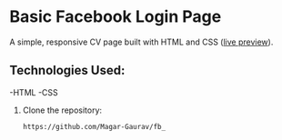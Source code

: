 # Basic Facebook Login Page

A simple, responsive CV page built with HTML and CSS ([live preview](https://magar-gaurav.github.io/fb_/)).

## Technologies Used:
-HTML
-CSS

1. Clone the repository:
   ```sh
   https://github.com/Magar-Gaurav/fb_ 
